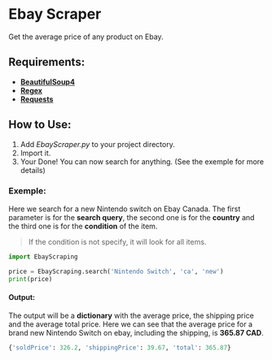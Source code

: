 # Ebay Scraper
Get the average price of any product on Ebay.

## Requirements: ##

- **[BeautifulSoup4](https://pypi.org/project/beautifulsoup4/)**
- **[Regex](https://pypi.org/project/regex/)**
- **[Requests](https://pypi.org/project/requests/)**

## How to Use: ##

1. Add *EbayScraper.py* to your project directory.
2. Import it.
3. Your Done! You can now search for anything. (See the exemple for more details)

### Exemple:

Here we search for a new Nintendo switch on Ebay Canada. The first parameter is for the **search query**, the second one is for the **country** and the third one is for the **condition** of the item.
> If the condition is not specify, it will look for all items.
```PYTHON
import EbayScraping

price = EbayScraping.search('Nintendo Switch', 'ca', 'new')
print(price)
```
#### Output:
The output will be a **dictionary** with the average price, the shipping price and the average total price. Here we can see that the average price for a brand new Nintendo Switch on ebay, including the shipping, is **365.87 CAD**.
```PYTHON
{'soldPrice': 326.2, 'shippingPrice': 39.67, 'total': 365.87}
```
